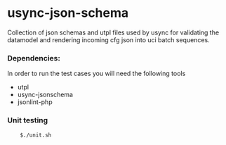 # usync-json-schema
Collection of json schemas and utpl files used by usync for validating
the datamodel and rendering incoming cfg json into uci batch sequences.

### Dependencies:
In order to run the test cases you will need the following tools
* utpl
* usync-jsonschema
* jsonlint-php

### Unit testing
```sh
	$./unit.sh
```
